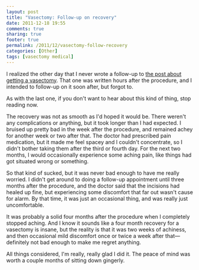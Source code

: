 ```yaml
---
layout: post
title: "Vasectomy: Follow-up on recovery"
date: 2011-12-18 19:55
comments: true
sharing: true
footer: true
permalink: /2011/12/vasectomy-follow-recovery
categories: [Other]
tags: [vasectomy medical]
---
```

I realized the other day that I never wrote a follow-up to [the post about getting a vasectomy](/2011/04/vasecto-me-vasecto-you-vasecto-everybody-room). That one was written hours after the procedure, and I intended to follow-up on it soon after, but forgot to.

As with the last one, if you don't want to hear about this kind of thing, stop reading now.

The recovery was not as smooth as I'd hoped it would be. There weren't any complications or anything, but it took longer than I had expected. I bruised up pretty bad in the week after the procedure, and remained achey for another week or two after that. The doctor had prescribed pain medication, but it made me feel spacey and I couldn't concentrate, so I didn't bother taking them after the third or fourth day. For the next two months, I would occasionally experience some aching pain, like things had got situated wrong or something.

So that kind of sucked, but it was never bad enough to have me really worried. I didn't get around to doing a follow-up appointment until three months after the procedure, and the doctor said that the incisions had healed up fine, but experiencing some discomfort that far out wasn't cause for alarm. By that time, it was just an occasional thing, and was really just uncomfortable.

It was probably a solid four months after the procedure when I completely stopped aching. And I know it sounds like a four month recovery for a vasectomy is insane, but the reality is that it was two weeks of achiness, and then occasional mild discomfort once or twice a week after that—definitely not bad enough to make me regret anything.

All things considered, I'm really, really glad I did it. The peace of mind was worth a couple months of sitting down gingerly.